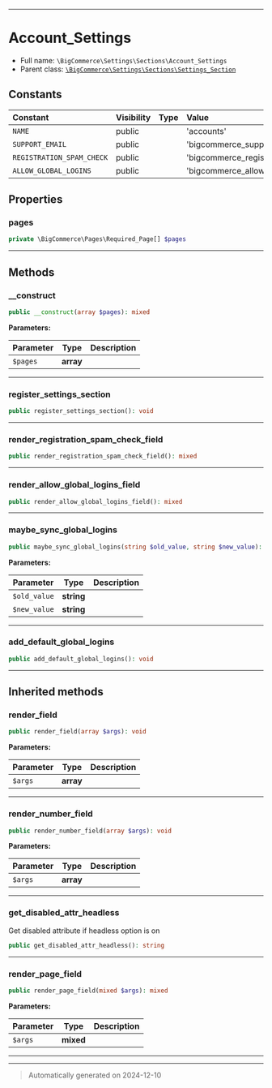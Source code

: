 ***

# Account_Settings





* Full name: `\BigCommerce\Settings\Sections\Account_Settings`
* Parent class: [`\BigCommerce\Settings\Sections\Settings_Section`](./Settings_Section.md)


## Constants

| Constant | Visibility | Type | Value |
|:---------|:-----------|:-----|:------|
|`NAME`|public| |&#039;accounts&#039;|
|`SUPPORT_EMAIL`|public| |&#039;bigcommerce_support_email&#039;|
|`REGISTRATION_SPAM_CHECK`|public| |&#039;bigcommerce_registration_spam_check&#039;|
|`ALLOW_GLOBAL_LOGINS`|public| |&#039;bigcommerce_allow_global_logins&#039;|

## Properties


### pages



```php
private \BigCommerce\Pages\Required_Page[] $pages
```






***

## Methods


### __construct



```php
public __construct(array $pages): mixed
```








**Parameters:**

| Parameter | Type | Description |
|-----------|------|-------------|
| `$pages` | **array** |  |





***

### register_settings_section



```php
public register_settings_section(): void
```












***

### render_registration_spam_check_field



```php
public render_registration_spam_check_field(): mixed
```












***

### render_allow_global_logins_field



```php
public render_allow_global_logins_field(): mixed
```












***

### maybe_sync_global_logins



```php
public maybe_sync_global_logins(string $old_value, string $new_value): void
```








**Parameters:**

| Parameter | Type | Description |
|-----------|------|-------------|
| `$old_value` | **string** |  |
| `$new_value` | **string** |  |





***

### add_default_global_logins



```php
public add_default_global_logins(): void
```












***


## Inherited methods


### render_field



```php
public render_field(array $args): void
```








**Parameters:**

| Parameter | Type | Description |
|-----------|------|-------------|
| `$args` | **array** |  |





***

### render_number_field



```php
public render_number_field(array $args): void
```








**Parameters:**

| Parameter | Type | Description |
|-----------|------|-------------|
| `$args` | **array** |  |





***

### get_disabled_attr_headless

Get disabled attribute if headless option is on

```php
public get_disabled_attr_headless(): string
```












***

### render_page_field



```php
public render_page_field(mixed $args): mixed
```








**Parameters:**

| Parameter | Type | Description |
|-----------|------|-------------|
| `$args` | **mixed** |  |





***


***
> Automatically generated on 2024-12-10
